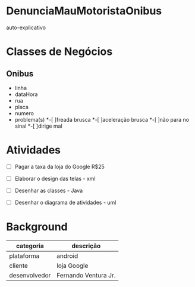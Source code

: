 # DenunciaMauMotoristaOnibus
auto-explicativo

# Classes de Negócios
## Onibus
* linha
* dataHora
* rua
* placa
* numero
* problema(s)
*-[ ]freada brusca
*-[ ]aceleração brusca
*-[ ]não para no sinal
*-[ ]dirige mal

# Atividades
-[ ] Pagar a taxa da loja do Google R$25
-[ ] Elaborar o design das telas - xml
-[ ] Desenhar as classes - Java
-[ ] Desenhar o diagrama de atividades - uml


# Background
| categoria     | descrição            |
|---------------|----------------------|
| plataforma    | android              |
| cliente       | loja Google          |
| desenvolvedor | Fernando Ventura Jr. |
